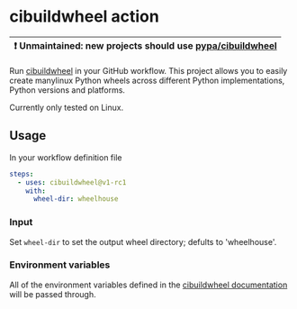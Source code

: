 # cibuildwheel action
| :exclamation:  Unmaintained: new projects should use [pypa/cibuildwheel](https://cibuildwheel.readthedocs.io/en/stable/setup/#github-actions) |
|---|

Run [cibuildwheel](https://github.com/pypa/cibuildwheel) in your GitHub
workflow. This project allows you to easily create manylinux Python wheels
across different Python implementations, Python versions and platforms.

Currently only tested on Linux.

## Usage
In your workflow definition file
```yaml
steps:
  - uses: cibuildwheel@v1-rc1
    with:
      wheel-dir: wheelhouse
```

### Input
Set `wheel-dir` to set the output wheel directory; defults to 'wheelhouse'.

### Environment variables
All of the environment variables defined in the [cibuildwheel documentation](
https://cibuildwheel.readthedocs.io/en/stable/options/) will be passed through.
